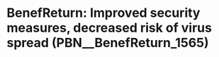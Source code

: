# BenefReturn: __Improved security measures, decreased risk of virus spread__ (PBN__BenefReturn_1565)

